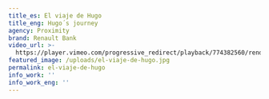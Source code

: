 ```yaml
---
title_es: El viaje de Hugo
title_eng: Hugo´s journey
agency: Proximity
brand: Renault Bank
video_url: >-
  https://player.vimeo.com/progressive_redirect/playback/774382560/rendition/1080p/file.mp4?loc=external&log_user=0&signature=2fedbfc3f707a5887b06d756fc8e78a1f03c14dbde92a7a4bd15debdf2a08020
featured_image: /uploads/el-viaje-de-hugo.jpg
permalink: el-viaje-de-hugo
info_work: ''
info_work_eng: ''
---
```


